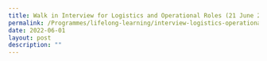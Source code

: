 ```yaml
---
title: Walk in Interview for Logistics and Operational Roles (21 June 2022)
permalink: /Programmes/lifelong-learning/interview-logistics-operational
date: 2022-06-01
layout: post
description: ""
---
```


